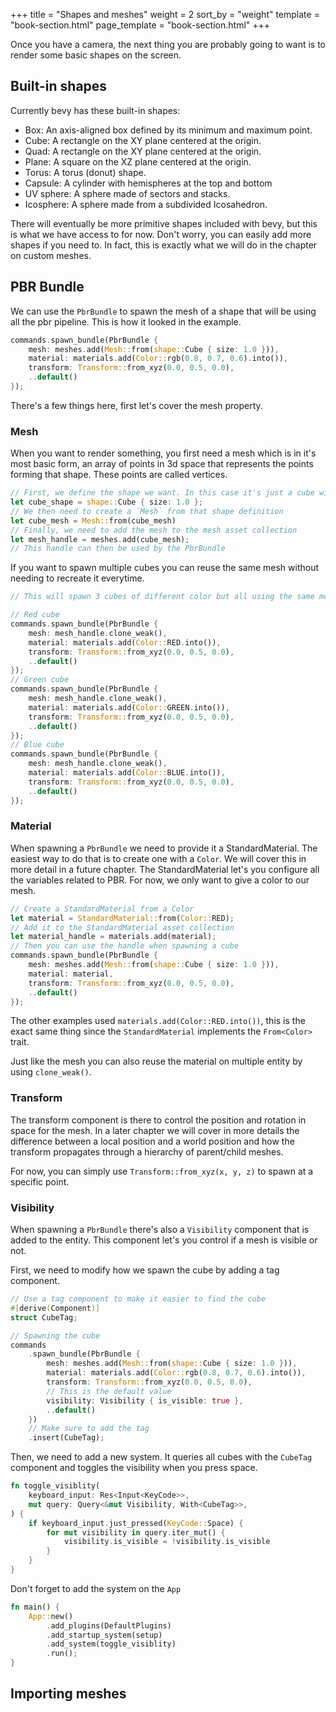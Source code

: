+++
title = "Shapes and meshes"
weight = 2
sort_by = "weight"
template = "book-section.html"
page_template = "book-section.html"
+++

Once you have a camera, the next thing you are probably going to want is to render some basic shapes on the screen.

## Built-in shapes

Currently bevy has these built-in shapes:

<!-- TODO: Maybe add a screenshot of a 3d scene with all shapes? -->

* Box: An axis-aligned box defined by its minimum and maximum point.
* Cube: A rectangle on the XY plane centered at the origin.
* Quad: A rectangle on the XY plane centered at the origin.
* Plane: A square on the XZ plane centered at the origin.
* Torus: A torus (donut) shape.
* Capsule: A cylinder with hemispheres at the top and bottom
* UV sphere: A sphere made of sectors and stacks.
* Icosphere: A sphere made from a subdivided Icosahedron.

There will eventually be more primitive shapes included with bevy, but this is what we have access to for now. Don't worry, you can easily add more shapes if you need to. In fact, this is exactly what we will do in the chapter on custom meshes.
<!-- TODO add link to custom mesh chaper -->

## PBR Bundle

We can use the `PbrBundle` to spawn the mesh of a shape that will be using all the pbr pipeline. This is how it looked in the example.

```rust
commands.spawn_bundle(PbrBundle {
    mesh: meshes.add(Mesh::from(shape::Cube { size: 1.0 })),
    material: materials.add(Color::rgb(0.8, 0.7, 0.6).into()),
    transform: Transform::from_xyz(0.0, 0.5, 0.0),
    ..default()
});
```

There's a few things here, first let's cover the mesh property.

### Mesh

When you want to render something, you first need a mesh which is in it's most basic form, an array of points in 3d space that represents the points forming that shape. These points are called vertices.

<!-- TODO insert an image showing a wireframe cube with the vertices highlithed -->

```rust
// First, we define the shape we want. In this case it's just a cube with a size of 1.0.
let cube_shape = shape::Cube { size: 1.0 };
// We then need to create a `Mesh` from that shape definition
let cube_mesh = Mesh::from(cube_mesh)
// Finally, we need to add the mesh to the mesh asset collection
let mesh_handle = meshes.add(cube_mesh);
// This handle can then be used by the PbrBundle
```

If you want to spawn multiple cubes you can reuse the same mesh without needing to recreate it everytime.

```rust
// This will spawn 3 cubes of different color but all using the same mesh we defined earlier.

// Red cube
commands.spawn_bundle(PbrBundle {
    mesh: mesh_handle.clone_weak(),
    material: materials.add(Color::RED.into()),
    transform: Transform::from_xyz(0.0, 0.5, 0.0),
    ..default()
});
// Green cube
commands.spawn_bundle(PbrBundle {
    mesh: mesh_handle.clone_weak(),
    material: materials.add(Color::GREEN.into()),
    transform: Transform::from_xyz(0.0, 0.5, 0.0),
    ..default()
});
// Blue cube
commands.spawn_bundle(PbrBundle {
    mesh: mesh_handle.clone_weak(),
    material: materials.add(Color::BLUE.into()),
    transform: Transform::from_xyz(0.0, 0.5, 0.0),
    ..default()
});
```

### Material

<!-- TODO add link to chapter on Material and StandardMaterial.  -->

When spawning a `PbrBundle` we need to provide it a StandardMaterial. The easiest way to do that is to create one with a `Color`. We will cover this in more detail in a future chapter. The StandardMaterial let's you configure all the variables related to PBR. For now, we only want to give a color to our mesh.

```rust
// Create a StandardMaterial from a Color
let material = StandardMaterial::from(Color::RED);
// Add it to the StandardMaterial asset collection
let material_handle = materials.add(material);
// Then you can use the handle when spawning a cube
commands.spawn_bundle(PbrBundle {
    mesh: meshes.add(Mesh::from(shape::Cube { size: 1.0 })),
    material: material,
    transform: Transform::from_xyz(0.0, 0.5, 0.0),
    ..default()
});
```

The other examples used `materials.add(Color::RED.into())`, this is the exact same thing since the `StandardMaterial` implements the `From<Color>` trait.

Just like the mesh you can also reuse the material on multiple entity by using `clone_weak()`.

### Transform

The transform component is there to control the position and rotation in space for the mesh. In a later chapter we will cover in more details the difference between a local position and a world position and how the transform propagates through a hierarchy of parent/child meshes.

For now, you can simply use `Transform::from_xyz(x, y, z)` to spawn at a specific point.

### Visibility

When spawning a `PbrBundle` there's also a `Visibility` component that is added to the entity. This component let's you control if a mesh is visible or not.

First, we need to modify how we spawn the cube by adding a tag component.

```rust
// Use a tag component to make it easier to find the cube
#[derive(Component)]
struct CubeTag;

// Spawning the cube
commands
    .spawn_bundle(PbrBundle {
        mesh: meshes.add(Mesh::from(shape::Cube { size: 1.0 })),
        material: materials.add(Color::rgb(0.8, 0.7, 0.6).into()),
        transform: Transform::from_xyz(0.0, 0.5, 0.0),
        // This is the default value
        visibility: Visibility { is_visible: true },
        ..default()
    })
    // Make sure to add the tag
    .insert(CubeTag);
```

Then, we need to add a new system. It queries all cubes with the `CubeTag` component and toggles the visibility when you press space.

```rust
fn toggle_visiblity(
    keyboard_input: Res<Input<KeyCode>>,
    mut query: Query<&mut Visibility, With<CubeTag>>,
) {
    if keyboard_input.just_pressed(KeyCode::Space) {
        for mut visibility in query.iter_mut() {
            visibility.is_visible = !visibility.is_visible
        }
    }
}
```

Don't forget to add the system on the `App`

```rust
fn main() {
    App::new()
        .add_plugins(DefaultPlugins)
        .add_startup_system(setup)
        .add_system(toggle_visiblity)
        .run();
}
```

## Importing meshes

<!-- TODO -->
